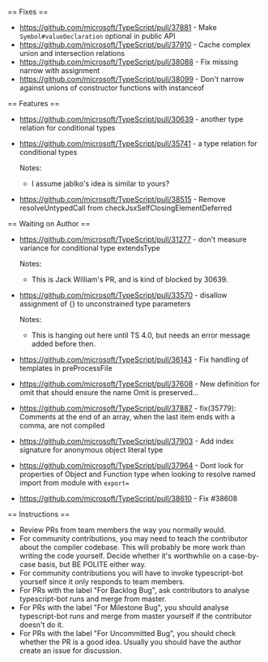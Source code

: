 == Fixes ==

* https://github.com/microsoft/TypeScript/pull/37881 - Make `Symbol#valueDeclaration` optional in public API
* https://github.com/microsoft/TypeScript/pull/37910 - Cache complex union and intersection relations
* https://github.com/microsoft/TypeScript/pull/38088 - Fix missing narrow with assignment
* https://github.com/microsoft/TypeScript/pull/38099 - Don't narrow against unions of constructor functions with instanceof

== Features ==

* https://github.com/microsoft/TypeScript/pull/30639 - another type relation for conditional types
* https://github.com/microsoft/TypeScript/pull/35741 - a type relation for conditional types

  Notes:
  - I assume jablko's idea is similar to yours?
* https://github.com/microsoft/TypeScript/pull/38515 - Remove resolveUntypedCall from checkJsxSelfClosingElementDeferred

== Waiting on Author ==

* https://github.com/microsoft/TypeScript/pull/31277 - don't measure variance for conditional type extendsType

  Notes:
  - This is Jack William's PR, and is kind of blocked by 30639.
* https://github.com/microsoft/TypeScript/pull/33570 - disallow assignment of {} to unconstrained type parameters

  Notes:
  - This is hanging out here until TS 4.0, but needs an error message added before then.
* https://github.com/microsoft/TypeScript/pull/36143 - Fix handling of templates in preProcessFile
* https://github.com/microsoft/TypeScript/pull/37608 - New definition for omit that should ensure the name Omit is preserved…
* https://github.com/microsoft/TypeScript/pull/37887 - fix(35779): Comments at the end of an array, when the last item ends with a comma, are not compiled
* https://github.com/microsoft/TypeScript/pull/37903 - Add index signature for anonymous object literal type
* https://github.com/microsoft/TypeScript/pull/37964 - Dont look for properties of Object and Function type when looking to resolve named import from module with `export=`
* https://github.com/microsoft/TypeScript/pull/38610 - Fix #38608

== Instructions ==

* Review PRs from team members the way you normally would.
* For community contributions, you may need to teach the contributor about the compiler codebase. This will probably be more work than writing the code yourself. Decide whether it's worthwhile on a case-by-case basis, but BE POLITE either way.
* For community contributions you will have to invoke typescript-bot yourself since it only responds to team members.
* For PRs with the label "For Backlog Bug", ask contributors to analyse typescript-bot runs and merge from master.
* For PRs with the label "For Milestone Bug", you should analyse typescript-bot runs and merge from master yourself if the contributor doesn't do it.
* For PRs with the label "For Uncommitted Bug", you should check whether the PR is a good idea. Usually you should have the author create an issue for discussion.
